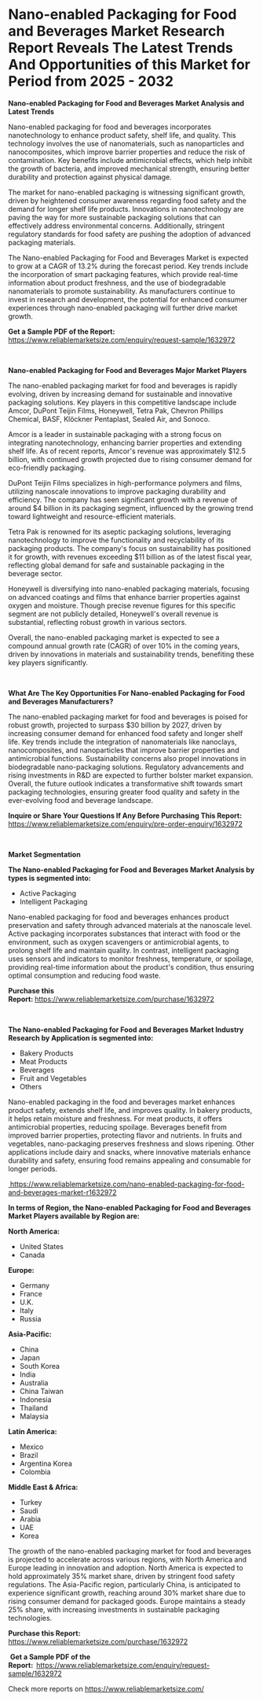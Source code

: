 <p><h1>Nano-enabled Packaging for Food and Beverages Market Research Report Reveals The Latest Trends And Opportunities of this Market for Period from 2025 - 2032</h1></p><p><strong>Nano-enabled Packaging for Food and Beverages Market Analysis and Latest Trends</strong></p>
<p><p>Nano-enabled packaging for food and beverages incorporates nanotechnology to enhance product safety, shelf life, and quality. This technology involves the use of nanomaterials, such as nanoparticles and nanocomposites, which improve barrier properties and reduce the risk of contamination. Key benefits include antimicrobial effects, which help inhibit the growth of bacteria, and improved mechanical strength, ensuring better durability and protection against physical damage.</p><p>The market for nano-enabled packaging is witnessing significant growth, driven by heightened consumer awareness regarding food safety and the demand for longer shelf life products. Innovations in nanotechnology are paving the way for more sustainable packaging solutions that can effectively address environmental concerns. Additionally, stringent regulatory standards for food safety are pushing the adoption of advanced packaging materials.</p><p>The Nano-enabled Packaging for Food and Beverages Market is expected to grow at a CAGR of 13.2% during the forecast period. Key trends include the incorporation of smart packaging features, which provide real-time information about product freshness, and the use of biodegradable nanomaterials to promote sustainability. As manufacturers continue to invest in research and development, the potential for enhanced consumer experiences through nano-enabled packaging will further drive market growth.</p></p>
<p><strong>Get a Sample PDF of the Report:&nbsp;</strong> <a href="https://www.reliablemarketsize.com/enquiry/request-sample/1632972?utm_campaign=3352&utm_medium=2&utm_source=Github&utm_content=ia&utm_term=29032025&utm_id=nano-enabled-packaging-for-food-and-beverages">https://www.reliablemarketsize.com/enquiry/request-sample/1632972</a></p>
<p>&nbsp;</p>
<p><strong>Nano-enabled Packaging for Food and Beverages Major Market Players</strong></p>
<p><p>The nano-enabled packaging market for food and beverages is rapidly evolving, driven by increasing demand for sustainable and innovative packaging solutions. Key players in this competitive landscape include Amcor, DuPont Teijin Films, Honeywell, Tetra Pak, Chevron Phillips Chemical, BASF, Klöckner Pentaplast, Sealed Air, and Sonoco.</p><p>Amcor is a leader in sustainable packaging with a strong focus on integrating nanotechnology, enhancing barrier properties and extending shelf life. As of recent reports, Amcor's revenue was approximately $12.5 billion, with continued growth projected due to rising consumer demand for eco-friendly packaging.</p><p>DuPont Teijin Films specializes in high-performance polymers and films, utilizing nanoscale innovations to improve packaging durability and efficiency. The company has seen significant growth with a revenue of around $4 billion in its packaging segment, influenced by the growing trend toward lightweight and resource-efficient materials.</p><p>Tetra Pak is renowned for its aseptic packaging solutions, leveraging nanotechnology to improve the functionality and recyclability of its packaging products. The company's focus on sustainability has positioned it for growth, with revenues exceeding $11 billion as of the latest fiscal year, reflecting global demand for safe and sustainable packaging in the beverage sector.</p><p>Honeywell is diversifying into nano-enabled packaging materials, focusing on advanced coatings and films that enhance barrier properties against oxygen and moisture. Though precise revenue figures for this specific segment are not publicly detailed, Honeywell's overall revenue is substantial, reflecting robust growth in various sectors.</p><p>Overall, the nano-enabled packaging market is expected to see a compound annual growth rate (CAGR) of over 10% in the coming years, driven by innovations in materials and sustainability trends, benefiting these key players significantly.</p></p>
<p>&nbsp;</p>
<p><strong>What Are The Key Opportunities For Nano-enabled Packaging for Food and Beverages Manufacturers?</strong></p>
<p><p>The nano-enabled packaging market for food and beverages is poised for robust growth, projected to surpass $30 billion by 2027, driven by increasing consumer demand for enhanced food safety and longer shelf life. Key trends include the integration of nanomaterials like nanoclays, nanocomposites, and nanoparticles that improve barrier properties and antimicrobial functions. Sustainability concerns also propel innovations in biodegradable nano-packaging solutions. Regulatory advancements and rising investments in R&D are expected to further bolster market expansion. Overall, the future outlook indicates a transformative shift towards smart packaging technologies, ensuring greater food quality and safety in the ever-evolving food and beverage landscape.</p></p>
<p><strong>Inquire or Share Your Questions If Any Before Purchasing This Report:</strong> <a href="https://www.reliablemarketsize.com/enquiry/pre-order-enquiry/1632972?utm_campaign=3352&utm_medium=2&utm_source=Github&utm_content=ia&utm_term=29032025&utm_id=nano-enabled-packaging-for-food-and-beverages">https://www.reliablemarketsize.com/enquiry/pre-order-enquiry/1632972</a></p>
<p>&nbsp;</p>
<p><strong>Market Segmentation</strong></p>
<p><strong>The Nano-enabled Packaging for Food and Beverages Market Analysis by types is segmented into:</strong></p>
<p><ul><li>Active Packaging</li><li>Intelligent Packaging</li></ul></p>
<p><p>Nano-enabled packaging for food and beverages enhances product preservation and safety through advanced materials at the nanoscale level. Active packaging incorporates substances that interact with food or the environment, such as oxygen scavengers or antimicrobial agents, to prolong shelf life and maintain quality. In contrast, intelligent packaging uses sensors and indicators to monitor freshness, temperature, or spoilage, providing real-time information about the product's condition, thus ensuring optimal consumption and reducing food waste.</p></p>
<p><strong>Purchase this Report:&nbsp;</strong><a href="https://www.reliablemarketsize.com/purchase/1632972?utm_campaign=3352&utm_medium=2&utm_source=Github&utm_content=ia&utm_term=29032025&utm_id=nano-enabled-packaging-for-food-and-beverages">https://www.reliablemarketsize.com/purchase/1632972</a></p>
<p>&nbsp;</p>
<p><strong>The Nano-enabled Packaging for Food and Beverages Market Industry Research by Application is segmented into:</strong></p>
<p><ul><li>Bakery Products</li><li>Meat Products</li><li>Beverages</li><li>Fruit and Vegetables</li><li>Others</li></ul></p>
<p><p>Nano-enabled packaging in the food and beverages market enhances product safety, extends shelf life, and improves quality. In bakery products, it helps retain moisture and freshness. For meat products, it offers antimicrobial properties, reducing spoilage. Beverages benefit from improved barrier properties, protecting flavor and nutrients. In fruits and vegetables, nano-packaging preserves freshness and slows ripening. Other applications include dairy and snacks, where innovative materials enhance durability and safety, ensuring food remains appealing and consumable for longer periods.</p></p>
<p><a href="https://www.reliablemarketsize.com/nano-enabled-packaging-for-food-and-beverages-market-r1632972?utm_campaign=3352&utm_medium=2&utm_source=Github&utm_content=ia&utm_term=29032025&utm_id=nano-enabled-packaging-for-food-and-beverages">&nbsp;https://www.reliablemarketsize.com/nano-enabled-packaging-for-food-and-beverages-market-r1632972</a></p>
<p><strong>In terms of Region, the Nano-enabled Packaging for Food and Beverages Market Players available by Region are:</strong></p>
<p>
    <p> <strong> North America: </strong>
        <ul>
            <li>United States</li>
            <li>Canada</li>
        </ul>
        </p> 
    <p> <strong> Europe: </strong>
        <ul>
            <li>Germany</li>
            <li>France</li>
            <li>U.K.</li>
            <li>Italy</li>
            <li>Russia</li>
        </ul>
        </p> 
    <p> <strong> Asia-Pacific: </strong>
        <ul>
            <li>China</li>
            <li>Japan</li>
            <li>South Korea</li>
            <li>India</li>
            <li>Australia</li>
            <li>China Taiwan</li>
            <li>Indonesia</li>
            <li>Thailand</li>
            <li>Malaysia</li>
        </ul>
        </p> 
    <p> <strong> Latin America: </strong>
        <ul>
            <li>Mexico</li>
            <li>Brazil</li>
            <li>Argentina Korea</li>
            <li>Colombia</li>
        </ul>
        </p> 
    <p> <strong> Middle East & Africa: </strong>
        <ul>
            <li>Turkey</li>
            <li>Saudi</li>
            <li>Arabia</li>
            <li>UAE</li>
            <li>Korea</li>
        </ul>
    </p>
    </p>
<p><p>The growth of the nano-enabled packaging market for food and beverages is projected to accelerate across various regions, with North America and Europe leading in innovation and adoption. North America is expected to hold approximately 35% market share, driven by stringent food safety regulations. The Asia-Pacific region, particularly China, is anticipated to experience significant growth, reaching around 30% market share due to rising consumer demand for packaged goods. Europe maintains a steady 25% share, with increasing investments in sustainable packaging technologies.</p></p>
<p><strong>Purchase this Report: </strong><a href="https://www.reliablemarketsize.com/purchase/1632972?utm_campaign=3352&utm_medium=2&utm_source=Github&utm_content=ia&utm_term=29032025&utm_id=nano-enabled-packaging-for-food-and-beverages">https://www.reliablemarketsize.com/purchase/1632972</a></p>
<p>&nbsp;<strong>Get a Sample PDF of the Report:&nbsp;&nbsp;</strong><a href="https://www.reliablemarketsize.com/enquiry/request-sample/1632972?utm_campaign=3352&utm_medium=2&utm_source=Github&utm_content=ia&utm_term=29032025&utm_id=nano-enabled-packaging-for-food-and-beverages">https://www.reliablemarketsize.com/enquiry/request-sample/1632972</a></p>
<p><strong></strong></p>
<p>Check more reports on <a href="https://www.reliablemarketsize.com/?utm_campaign=3352&utm_medium=2&utm_source=Github&utm_content=ia&utm_term=29032025&utm_id=nano-enabled-packaging-for-food-and-beverages">https://www.reliablemarketsize.com/</a></p>